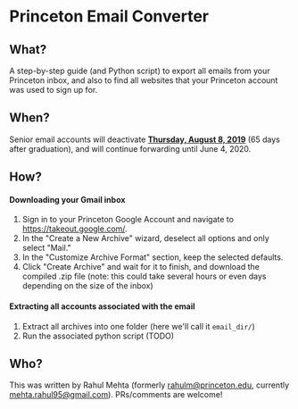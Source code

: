 Princeton Email Converter
========================

## What?
A step-by-step guide (and Python script) to export all emails from your Princeton inbox, and also to find all websites that your Princeton account
was used to sign up for.

## When?
Senior email accounts will deactivate [**Thursday, August 8, 2019**](https://princeton.service-now.com/snap/?id=kb_article&sys_id=c22a27064f9ca20018ddd48e5210c745) 
(65 days after graduation), and will continue forwarding until June 4, 2020. 

## How?
#### Downloading your Gmail inbox
1. Sign in to your Princeton Google Account and navigate to https://takeout.google.com/.
2. In the "Create a New Archive" wizard, deselect all options and only select "Mail."
3. In the "Customize Archive Format" section, keep the selected defaults.
4. Click "Create Archive" and wait for it to finish, and download the compiled .zip file (note: this could take several hours or even days depending on the size
of the inbox)

#### Extracting all accounts associated with the email
1. Extract all archives into one folder (here we'll call it `email_dir/`)
2. Run the associated python script (TODO)

## Who?
This was written by Rahul Mehta (formerly rahulm@princeton.edu, currently mehta.rahul95@gmail.com). PRs/comments are welcome!
